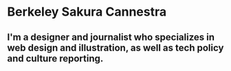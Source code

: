 # Berkeley Sakura Cannestra <br>
## I'm a designer and journalist who specializes in web design and illustration, as well as tech policy and culture reporting.

